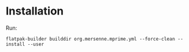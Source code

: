 # Installation

Run:
```
flatpak-builder builddir org.mersenne.mprime.yml --force-clean --install --user
```
